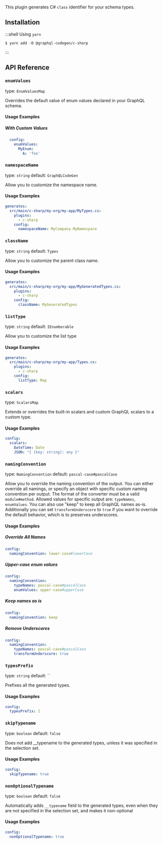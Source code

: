 This plugin generates C# `class` identifier for your schema types.

## Installation

:::shell Using `yarn`

    $ yarn add -D @graphql-codegen/c-sharp

:::

## API Reference

### `enumValues`

type: `EnumValuesMap`

Overrides the default value of enum values declared in your GraphQL schema.

#### Usage Examples

##### With Custom Values
```yml
  config:
    enumValues:
      MyEnum:
        A: 'foo'
```

### `namespaceName`

type: `string`
default: `GraphQLCodeGen`

Allow you to customize the namespace name.

#### Usage Examples

```yml
generates:
  src/main/c-sharp/my-org/my-app/MyTypes.cs:
    plugins:
      - c-sharp
    config:
      namespaceName: MyCompany.MyNamespace
```

### `className`

type: `string`
default: `Types`

Allow you to customize the parent class name.

#### Usage Examples

```yml
generates:
  src/main/c-sharp/my-org/my-app/MyGeneratedTypes.cs:
    plugins:
      - c-sharp
    config:
      className: MyGeneratedTypes
```

### `listType`

type: `string`
default: `IEnumberable`

Allow you to customize the list type

#### Usage Examples

```yml
generates:
  src/main/c-sharp/my-org/my-app/Types.cs:
    plugins:
      - c-sharp
    config:
      listType: Map
```

### `scalars`

type: `ScalarsMap`

Extends or overrides the built-in scalars and custom GraphQL scalars to a custom type.

#### Usage Examples

```yml
config:
  scalars:
    DateTime: Date
    JSON: "{ [key: string]: any }"
```

### `namingConvention`

type: `NamingConvention`
default: `pascal-case#pascalCase`

Allow you to override the naming convention of the output.
You can either override all namings, or specify an object with specific custom naming convention per output.
The format of the converter must be a valid `module#method`.
Allowed values for specific output are: `typeNames`, `enumValues`.
You can also use "keep" to keep all GraphQL names as-is.
Additionally you can set `transformUnderscore` to `true` if you want to override the default behavior,
which is to preserves underscores.

#### Usage Examples

##### Override All Names
```yml
config:
  namingConvention: lower-case#lowerCase
```

##### Upper-case enum values
```yml
config:
  namingConvention:
    typeNames: pascal-case#pascalCase
    enumValues: upper-case#upperCase
```

##### Keep names as is
```yml
config:
  namingConvention: keep
```

##### Remove Underscores
```yml
config:
  namingConvention:
    typeNames: pascal-case#pascalCase
    transformUnderscore: true
```

### `typesPrefix`

type: `string`
default: ``

Prefixes all the generated types.

#### Usage Examples

```yml
config:
  typesPrefix: I
```

### `skipTypename`

type: `boolean`
default: `false`

Does not add __typename to the generated types, unless it was specified in the selection set.

#### Usage Examples

```yml
config:
  skipTypename: true
```

### `nonOptionalTypename`

type: `boolean`
default: `false`

Automatically adds `__typename` field to the generated types, even when they are not specified
in the selection set, and makes it non-optional

#### Usage Examples

```yml
config:
  nonOptionalTypename: true
```